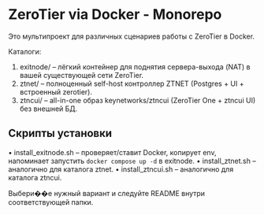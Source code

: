 # ZeroTier via Docker - Monorepo

Это мультипроект для различных сценариев работы с ZeroTier в Docker.

Каталоги:

1. exitnode/  – лёгкий контейнер для поднятия сервера-выхода (NAT) в вашей существующей сети ZeroTier.
2. ztnet/     – полноценный self-host контроллер ZTNET (Postgres + UI + встроенный zerotier).
3. ztncui/    – all-in-one образ keynetworks/ztncui (ZeroTier One + ztncui UI) без внешней БД.

Скрипты установки
-----------------
• install_exitnode.sh – проверяет/ставит Docker, копирует env, напоминает запустить `docker compose up -d` в exitnode.
• install_ztnet.sh    – аналогично для каталога ztnet.
• install_ztncui.sh   – аналогично для каталога ztncui.

Выбери��е нужный вариант и следуйте README внутри соответствующей папки.
